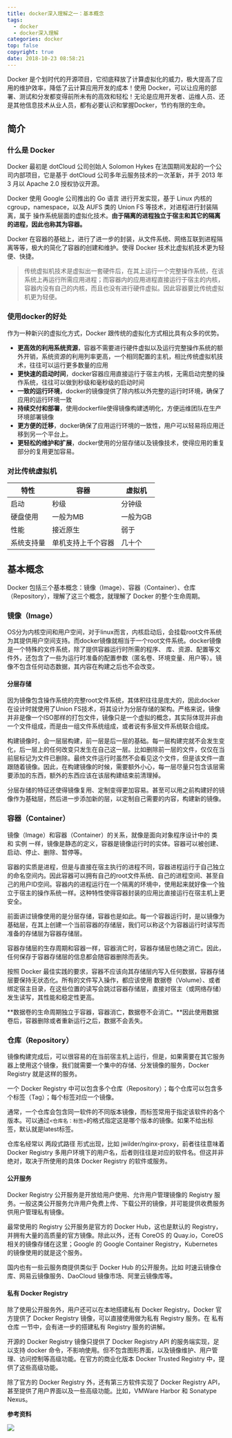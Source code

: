 ```yaml
---
title: docker深入理解之一：基本概念
tags:
  - docker
  - docker深入理解
categories: docker
top: false
copyright: true
date: 2018-10-23 08:58:21
---
```


Docker 是个划时代的开源项目，它彻底释放了计算虚拟化的威力，极大提高了应用的维护效率，降低了云计算应用开发的成本！使用 Docker，可以让应用的部署、测试和分发都变得前所未有的高效和轻松！无论是应用开发者、运维人员、还是其他信息技术从业人员，都有必要认识和掌握Docker，节约有限的生命。

<!--more-->

## 简介

### 什么是 Docker
Docker 最初是 dotCloud 公司创始人 Solomon Hykes 在法国期间发起的一个公司内部项目，它是基于 dotCloud 公司多年云服务技术的一次革新，并于 2013 年 3 月以 Apache 2.0 授权协议开源。

Docker 使用 Google 公司推出的 Go 语言 进行开发实现，基于 Linux 内核的 cgroup，namespace，以及 AUFS 类的 Union FS 等技术，对进程进行封装隔离，属于 操作系统层面的虚拟化技术。**由于隔离的进程独立于宿主和其它的隔离的进程，因此也称其为容器。**

Docker 在容器的基础上，进行了进一步的封装，从文件系统、网络互联到进程隔离等等，极大的简化了容器的创建和维护。使得 Docker 技术比虚拟机技术更为轻便、快捷。

> 传统虚拟机技术是虚拟出一套硬件后，在其上运行一个完整操作系统，在该系统上再运行所需应用进程；而容器内的应用进程直接运行于宿主的内核，容器内没有自己的内核，而且也没有进行硬件虚拟。因此容器要比传统虚拟机更为轻便。

### 使用docker的好处
作为一种新兴的虚拟化方式，Docker 跟传统的虚拟化方式相比具有众多的优势。
* **更高效的利用系统资源**，容器不需要进行硬件虚拟以及运行完整操作系统的额外开销，系统资源的利用列率更高，一个相同配置的主机，相比传统虚拟机技术，往往可以运行更多数量的应用
* **更快速的启动时间**，docker容器应用直接运行于宿主内核，无需启动完整的操作系统，往往可以做到秒级和毫秒级的启动时间
* **一致的运行环境**，docker的镜像提供了除内核以外完整的运行时环境，确保了应用的运行环境一致
* **持续交付和部署**，使用dockerfile使得镜像构建透明化，方便运维团队在生产环境部署镜像
* **更方便的迁移**，docker确保了应用运行环境的一致性，用户可以轻易将应用迁移到另一个平台上。
* **更轻松的维护和扩展**，docker使用的分层存储以及镜像技术，使得应用的重复部分的复用更加容易。

### 对比传统虚拟机
|特性|容器|虚拟机|
|--|---|---|
|启动|秒级|分钟级|
|硬盘使用|一般为MB|一般为GB|
|性能|接近原生|弱于|
|系统支持量|单机支持上千个容器|几十个|

## 基本概念
Docker 包括三个基本概念：镜像（Image）、容器（Container）、仓库（Repository），理解了这三个概念，就理解了 Docker 的整个生命周期。

### 镜像（Image）
OS分为内核空间和用户空间，对于linux而言，内核启动后，会挂载root文件系统为其提供用户空间支持。而docker镜像就相当于一个root文件系统。docker镜像是一个特殊的文件系统，除了提供容器运行时所需的程序、
库、资源、配置等文件外，还包含了一些为运行时准备的配置参数（匿名卷、环境变量、用户等）。镜像不包含任何动态数据，其内容在构建之后也不会改变。

#### 分层存储
因为镜像包含操作系统的完整root文件系统，其体积往往是庞大的，因此docker在设计时就使用了Union FS技术，将其设计为分层存储的架构。严格来说，镜像并非是像一个ISO那样的打包文件，镜像只是一个虚拟的概念，其实际体现并非由一个文件组成，而是由一组文件系统组成，或者说有多层文件系统联合组成。

构建镜像时，会一层层构建，前一层是后一层的基础。每一层构建完就不会发生变化，后一层上的任何改变只发生在自己这一层。比如删除前一层的文件，仅仅在当前层标记为文件已删除。最终文件运行时虽然不会看见这个文件，但是该文件一直跟随着镜像。因此，在构建镜像的时候，需要额外小心，每一层尽量只包含该层需要添加的东西，额外的东西应该在该层构建结束前清理掉。

分层存储的特征还使得镜像复用、定制变得更加容易。甚至可以用之前构建好的镜像作为基础层，然后进一步添加新的层，以定制自己需要的内容，构建新的镜像。

### 容器（Container）
镜像（Image）和容器（Container）的关系，就像是面向对象程序设计中的 类 和 实例 一样，镜像是静态的定义，容器是镜像运行时的实体。容器可以被创建、启动、停止、删除、暂停等。

容器的实质是进程，但是与直接在宿主执行的进程不同，容器进程运行于自己独立的命名空间内。因此容器可以拥有自己的root文件系统、自己的进程空间、甚至自己的用户ID空间。容器内的进程运行在一个隔离的环境中，使用起来就好像一个独立于宿主的操作系统一样。这种特性使得容器封装的应用比直接运行在宿主机上更安全。

前面讲过镜像使用的是分层存储，容器也是如此。每一个容器运行时，是以镜像为基础层，在其上创建一个当前容器的存储层，我们可以称这个为容器运行时读写而准备的存储层为容器存储层。

容器存储层的生存周期和容器一样，容器消亡时，容器存储层也随之消亡。因此，任何保存于容器存储层的信息都会随容器删除而丢失。

按照 Docker 最佳实践的要求，容器不应该向其存储层内写入任何数据，容器存储层要保持无状态化。所有的文件写入操作，都应该使用 数据卷（Volume）、或者绑定宿主目录，在这些位置的读写会跳过容器存储层，直接对宿主（或网络存储）发生读写，其性能和稳定性更高。

**数据卷的生命周期独立于容器，容器消亡，数据卷不会消亡。**因此使用数据卷后，容器删除或者重新运行之后，数据不会丢失。

### 仓库（Repository）
镜像构建完成后，可以很容易的在当前宿主机上运行，但是，如果需要在其它服务器上使用这个镜像，我们就需要一个集中的存储、分发镜像的服务，Docker Registry 就是这样的服务。

一个 Docker Registry 中可以包含多个仓库（Repository）；每个仓库可以包含多个标签（Tag）；每个标签对应一个镜像。

通常，一个仓库会包含同一软件的不同版本镜像，而标签常用于指定该软件的各个版本。可以通过`<仓库名：标签>`的格式指定这是哪个版本的镜像。如果不给出标签，默认就是latest标签。

仓库名经常以 两段式路径 形式出现，比如 jwilder/nginx-proxy，前者往往意味着 Docker Registry 多用户环境下的用户名，后者则往往是对应的软件名。但这并非绝对，取决于所使用的具体 Docker Registry 的软件或服务。

#### 公开服务
Docker Registry 公开服务是开放给用户使用、允许用户管理镜像的 Registry 服务。一般这类公开服务允许用户免费上传、下载公开的镜像，并可能提供收费服务供用户管理私有镜像。

最常使用的 Registry 公开服务是官方的 Docker Hub，这也是默认的 Registry，并拥有大量的高质量的官方镜像。除此以外，还有 CoreOS 的 Quay.io，CoreOS 相关的镜像存储在这里；Google 的 Google Container Registry，Kubernetes 的镜像使用的就是这个服务。

国内也有一些云服务商提供类似于 Docker Hub 的公开服务。比如 时速云镜像仓库、网易云镜像服务、DaoCloud 镜像市场、阿里云镜像库等。

#### 私有 Docker Registry
除了使用公开服务外，用户还可以在本地搭建私有 Docker Registry。Docker 官方提供了 Docker Registry 镜像，可以直接使用做为私有 Registry 服务。在 私有仓库 一节中，会有进一步的搭建私有 Registry 服务的讲解。

开源的 Docker Registry 镜像只提供了 Docker Registry API 的服务端实现，足以支持 docker 命令，不影响使用。但不包含图形界面，以及镜像维护、用户管理、访问控制等高级功能。在官方的商业化版本 Docker Trusted Registry 中，提供了这些高级功能。

除了官方的 Docker Registry 外，还有第三方软件实现了 Docker Registry API，甚至提供了用户界面以及一些高级功能。比如，VMWare Harbor 和 Sonatype Nexus。

**参考资料**
[]()

![](http://oankigr4l.bkt.clouddn.com/wexin.png)